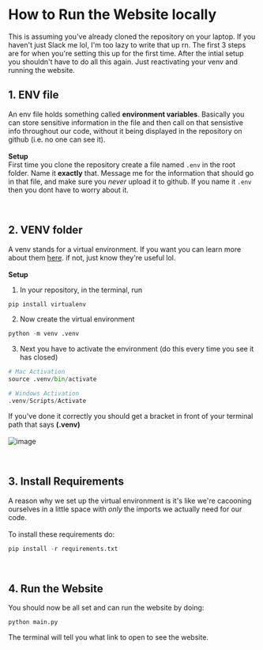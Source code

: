 # How to Run the Website locally
This is assuming you've already cloned the repository on your laptop. If you haven't just Slack me lol, I'm too lazy to write that up rn. The first 3 steps are for when you're setting this up for the first time. After the intial setup you shouldn't have to do all this again. Just reactivating your venv and running the website.

## 1. ENV file
An env file holds something called **environment variables**. Basically you can store sensitive information in the file and then call on that sensistive info throughout our code, without it being displayed in the repository on github (i.e. no one can see it).
<br><br>**Setup**<br>
First time you clone the repository create a file named `.env` in the root folder. Name it **exactly** that. Message me for the information that should go in that file, and make sure you _never_ upload it to github. If you name it `.env` then you dont have to worry about it.

<br>

## 2. VENV folder
A venv stands for a virtual environment. If you want you can learn more about them [here](https://www.freecodecamp.org/news/how-to-setup-virtual-environments-in-python/). if not, just know they're useful lol.
<br><br>**Setup**<br>
1. In your repository, in the terminal, run
```python
pip install virtualenv
```
2. Now create the virtual environment
```python
python -m venv .venv
```
3. Next you have to activate the environment (do this every time you see it has closed)
```python
# Mac Activation
source .venv/bin/activate

# Windows Activation
.venv/Scripts/Activate
```
If you've done it correctly you should get a bracket in front of your terminal path that says **(.venv)**
<br><br>
![image](https://github.com/Big-Sister-App/Big-Sister/assets/67931161/092d80e9-47be-466b-8d9f-a82d2915c636)

<br>

## 3. Install Requirements
A reason why we set up the virtual environment is it's like we're cacooning ourselves in a little space with _only_ the imports we actually need for our code. 
<br><br>To install these requirements do:
```python
pip install -r requirements.txt
```

<br>

## 4. Run the Website
You should now be all set and can run the website by doing:
```python
python main.py
```
The terminal will tell you what link to open to see the website.








